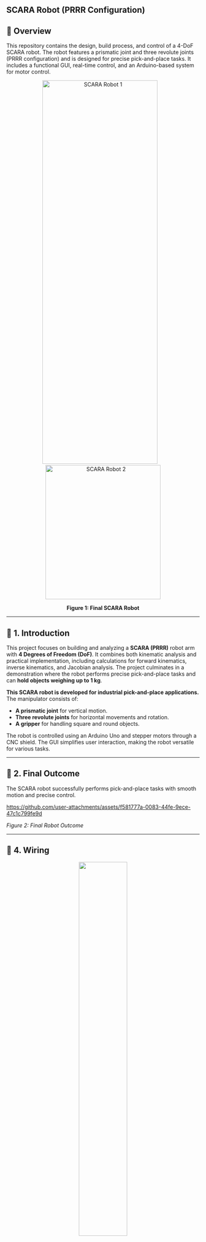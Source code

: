 SCARA Robot (PRRR Configuration)
-----------------------------------------
🌟 Overview
----------------------------------------
This repository contains the design, build process, and control of a 4-DoF SCARA robot. The robot features a prismatic joint and three revolute joints (PRRR configuration) and is designed for precise pick-and-place tasks. It includes a functional GUI, real-time control, and an Arduino-based system for motor control.

<p align="center">
  <img src="https://github.com/user-attachments/assets/e19a59ea-998e-4cf3-8145-0a22f2858d83" alt="SCARA Robot 1" width="300" height="1000"/>
  &nbsp;&nbsp;&nbsp;
  <img src="https://github.com/user-attachments/assets/968f9d73-3855-4bc8-b43c-15e5222d4190" alt="SCARA Robot 2" width="300" height="350"/>
</p>

<p align="center"><strong>Figure 1: Final SCARA Robot</strong></p>

---
## 📖 1. Introduction  
This project focuses on building and analyzing a **SCARA (PRRR)** robot arm with **4 Degrees of Freedom (DoF)**. It combines both kinematic analysis and practical implementation, including calculations for forward kinematics, inverse kinematics, and Jacobian analysis. The project culminates in a demonstration where the robot performs precise pick-and-place tasks and can **hold objects weighing up to 1 kg**.

**This SCARA robot is developed for industrial pick-and-place applications.**  
The manipulator consists of:  
- **A prismatic joint** for vertical motion.  
- **Three revolute joints** for horizontal movements and rotation.  
- **A gripper** for handling square and round objects.  

The robot is controlled using an Arduino Uno and stepper motors through a CNC shield. The GUI simplifies user interaction, making the robot versatile for various tasks.  

---

## 🎯 2. Final Outcome  
The SCARA robot successfully performs pick-and-place tasks with smooth motion and precise control.  


https://github.com/user-attachments/assets/f581777a-0083-44fe-9ece-47c1c799fe9d

*Figure 2: Final Robot Outcome*  

------
## 🔌 4. Wiring  

<p align="center">
  <img src="https://github.com/ENG-ELSAYED-KANDIL/Scara-Robot/blob/main/Pictures/Wiring.png" width="50%">
</p>
<p align="center">
    <em>Figure 5: SCARA Robot main wiring diagram  </em>
</p>
<p align="center"> <em> Credit - how to mechatronics </em> </p>
 
The wiring connects stepper motors, the CNC shield, and the Arduino Uno. Here are the main considerations and steps followed:  

### **4.1 Motor Silence and Calibration**  
In wiring, I primarily focused on reducing motor noise. To achieve smooth motor operation, the current limit of the motor drivers was carefully adjusted. This calibration ensures precise motor activation. Setting an incorrect value can cause the motor drivers to overheat and potentially damage them. To further enhance motor precision, I adjusted the precision selector to 1/4 or 1/8 microstepping.

### **4.2 Connections and Testing**  
I connected the motor wiring as shown in the diagram and tested the connections with an oscilloscope and multimeter. Limit switches were placed at the corners of the joints' movement range to allow maximum rotational angles. After placing the limit switches, I assigned the pins for X+, Y+, Z+, and coolant functionalities.  

### **4.3 Servo Motor Powering**  
Since servo motors require a stable current, I initially tested them using the Arduino Uno with the CNC shield. However, the servo motor only received 3V from this setup, which was insufficient. To address this, I powered the servo motor separately using a 5V power supply.  

### **4.4 Power Supply Configuration**  
To power the entire system, which includes:  
- Four NEMA 17 stepper motors  
- Arduino Uno with CNC shield  
- Four motor drivers (DRV8825)  
- A servo motor  

I decided to use a 12V 10A power supply. A 12V 5A power supply would not have been sufficient to run all motors simultaneously.  

### **4.5 Cable Management**  
For clean and organized wiring, I used “Spiral Wire Wrapping Tube Cable Sleeves” and secured them with tie tags. This arrangement keeps the wires neat and minimizes clutter.  

### **4.6 Testing**  
To test all motors, I used simple Arduino code to verify their operation. This helped ensure that the motors, limit switches, and control pins were functioning as expected.  

### **4.7 Key Points**  
- **Shielded cables** were used for stepper motors to reduce electrical noise.  
- Correct polarity was ensured to avoid reversing motor directions.  
- The 12V DC power supply provided reliable power for the entire system.  
 

---

## 🏠 5. Homing Sequence
The homing sequence ensures that the robot starts from a known position:  

- The prismatic joint retracts to the lowest position.  
- Each revolute joint rotates to its home angle.  
- Limit switches provide feedback to confirm positions.  

As you can see in the video, the homing sequence begins with the gripper motor (joint 3). To determine the homing position, I used limit switches along with the following code:  
---

## 🏠 5. Homing Sequence
The homing sequence ensures that the robot starts from a known position:  

- The prismatic joint retracts to the lowest position.  
- Each revolute joint rotates to its home angle.  
- Limit switches provide feedback to confirm positions.  

As you can see in the video, the homing sequence begins with the gripper motor (joint 3). To determine the homing position, I used limit switches along with the following code:  

```cpp
//HOMING PROCESS
void homeRobot() {
  delay(1000);
  homeStepper2();
  homeStepper1();
  homeStepper3();
  homeStepperZ();
  isHomed = true;
  Serial.println("oK");
}

// joint 1
void homeStepper1() {
  stepper1.setCurrentPosition(0);
  stepper1.setSpeed(-1100);

  while (digitalRead(X_LIMIT_MIN) == 1) {
    stepper1.runSpeed();
  }

  delay(20);

  stepper1.setCurrentPosition(-maxDistance1);

  stepperPosition1 = 0;
  stepper1.moveTo(stepperPosition1);

  while (stepper1.currentPosition() != stepperPosition1) {
    stepper1.run();
  }

}


void homeStepper2() {
  stepper2.setCurrentPosition(0);
  stepper2.setSpeed(-1300);

  while (digitalRead(Y_LIMIT_MIN) == 1) {
    stepper2.runSpeed();
  }

  delay(20);

  stepper2.setCurrentPosition(-maxDistance2);

  stepperPosition2 = 0;
  stepper2.moveTo(stepperPosition2);

  while (stepper2.currentPosition() != stepperPosition2) {
    stepper2.run();
  }

}

//joint 3
void homeStepper3() {
  stepper3.setCurrentPosition(0);
  stepper3.setSpeed(-1300);

  while (digitalRead(GRIPPER_LIMIT) == 1) {
    stepper3.runSpeed();
  }

  delay(20);

  stepper3.setCurrentPosition(-maxDistance3);

  stepperPosition3 = 0;
  stepper3.moveTo(stepperPosition3);

  while (stepper3.currentPosition() != stepperPosition3) {
    stepper3.run();
  }
}

void homeStepperZ() {
  stepperZ.setCurrentPosition(0);
  stepperZ.setSpeed(1100);

  while (digitalRead(Z_LIMIT_MIN) == 1) {
    stepperZ.runSpeed();
  }

  delay(20);
  stepperZ.setCurrentPosition(0); /// max distance

  stepperZ.moveTo(maxDistanceZ); // 55 mm

  while (stepperZ.currentPosition() != maxDistanceZ) {
    stepperZ.run();
  }

}

```
**Homing** - https://github.com/ENG-ELSAYED-KANDIL/Scara-Robot/blob/main/Videos/WhatsApp%20Video%202025-06-26%20at%207.13.10%20PM.mp4
---
## 🧩 6. Pick and Place Application
The robot is programmed to pick objects from a defined source and place them in a target location.  

- Move to the pick position using the prismatic and revolute joints.  
- Grip the object using the servo-controlled gripper.  
- Transition to the target location and release the object.  

In the pick-and-place application, I saved 8 waypoints starting from its home position. Using the GUI, I configured these waypoints, which helped to better understand the movement of the joints and the gripper. After saving the waypoints and running the sequence, I achieved the following output:  

**Pick and Place Output** - https://github.com/ENG-ELSAYED-KANDIL/Scara-Robot/blob/main/Videos/pick%20%26%20place.mp4
---

## 🖥️ 7.**Graphical User Interface (GUI)**

<p align="center">
  <img src="https://github.com/ENG-ELSAYED-KANDIL/Scara-Robot/blob/main/SCARA_ROBOT_GUI2/11.png" alt="SCARA Robot" width="50%">
</p>

A user-friendly GUI was developed using **Python**, designed to facilitate intuitive control and monitoring of the SCARA robot.

---

### **🔧 Key Features**

- 🎚️ **Joint Control**  
  Control robot joints individually using interactive sliders and buttons.

- 🎯 **End-Effector Positioning**  
  Direct control of the end-effector through coordinate input (X, Y, Z).

- 🎥 **Object Detection via Camera**  
  Real-time object detection using an integrated camera feed.

- 🧠 **Task Sequencing**  
  Ability to assign a sequence of tasks for the robot to execute automatically.

- 📈 **Real-Time Feedback**  
  Continuous monitoring of joint angles and current position.

- 🤖 **Gripper Control**  
  Open and close the gripper through simple GUI buttons.

---
## 🖨️ 9. 3D Printed Parts

The robot's design relies heavily on 3D-printed components, with over 100 hours of printing time invested to produce these parts. Each part was carefully designed to ensure functionality and precision:  

- **Gears**: Over seven different types of gears were printed to enable precise torque transfer and smooth motion across the joints.  
- **Link Components**: Critical parts for Link 1, Link 2, and Link 3 were printed to form the main structure of the robotic arm, allowing for stable and accurate joint movements.  
- **Z Holder**: This component supports the prismatic joint, ensuring reliable vertical motion and alignment.  
- **Limit Switch Contactors**: Custom 3D-printed parts that interact with limit switches to facilitate homing and accurate position detection.  
- **Gripper Mechanism**: Includes the gripping claws and structural supports necessary for securely holding objects during operation.  
- **Support Structures**: Temporary structures were printed alongside the main components to maintain the integrity of complex shapes during the printing process.  


These parts were printed using PLA+ material for durability and dimensional accuracy. All STL files are organized and available in the `/3D-Printed-Parts.rar` folder for easy access and replication.  

---

## 🔗 10. Code Explanation
The robot is programmed using Arduino Uno, with future plans to transition to AVR register-based programming for enhanced control. The key programming aspects include:  

- **Forward Kinematics**: Calculates the end-effector position based on joint values, ensuring precise movement to desired coordinates.  
- **Inverse Kinematics**: Determines joint angles for a given position, enabling accurate trajectory planning for the robot arm.  
- **DH Table and Jacobian Matrix**: The Denavit-Hartenberg (DH) parameters were derived to construct the transformation matrix, while the manipulator Jacobian was calculated to analyze joint velocities and forces.  
- **Control Algorithms**: Implements control for stepper motors, including speed adjustments and precise motion handling.  
- **Gripper Control**: Manages the servo-controlled gripper to open and close efficiently based on commands.  

To facilitate communication between the computer and the Arduino Uno, serial communication was established at a baud rate of 115200. This allows for easy command input and real-time control without needing to manually alter the code for each operation.  

Future iterations will focus on optimizing the code and exploring advanced microcontroller programming techniques for better performance.  
 

---



## 🎛️  11. Robot Details and Calculations

### **11.1 Link Dimensions and Specifications**  
The SCARA robot has **4 Degrees of Freedom (DoF)** with a **PRRR joint configuration**.  

**Link Dimensions**:  
- a1 = 150.8mm — Link 1 length  
- a2 = 190mm — Link 2 length  
- a3 = 160mm — Link 3 length  
- d4 = 600mm — Prismatic joint length   


### **11.2 Coordinate Frame Assignment**  
The following figure illustrates the coordinate frame assignment for the SCARA PRRR robot, adhering to the Denavit-Hartenberg (DH) convention:  

![Coordinate Frame Assignment](https://github.com/maduwanthasl/Scara-Robot/blob/main/Pictures/Coordinate%20Frames.jpg)  

### **11.3 DH Table**  
The table below summarizes the DH parameters for the SCARA PRRR robot:  

| **Joint (i)**      | **aᵢ (mm)** | **αᵢ (°)** | **dᵢ (mm)**         | **θᵢ (°)**         |
|---------------------|------------|------------|---------------------|--------------------|
| 1 (Prismatic)      | 0          | 0          | d₁ (variable)       | 0                  |
| 2 (Revolute)       | 150.8        | 0          | 0                   | θ₁ (variable)      |
| 3 (Revolute)       | 150.8        | 0          | 0                   | θ₂ (variable)      |
| 4 (Revolute)       | 160        | 0          | 0                   | θ₃ (variable)      |
| 5                  | 0          | 0          | 600                  | 0                  |


### **11.4Forward Kinematics**

Forward kinematics calculates the position and orientation of the end-effector based on the joint angles and link lengths. Using Denavit-Hartenberg (DH) parameters, we define the transformation matrix for each joint. The transformation matrix is:

<p align="center">
  <img src="https://github.com/user-attachments/assets/55f509af-13c3-474f-8a48-537ff5206caa" alt="SCARA Robot" width="50%">
</p>
By multiplying the individual transformation matrices from base to end-effector, we get the final transformation matrix T . This matrix provides the position (x, y, z) and the orientation of the end-effector. The angles θ1, θ2, and θ3 are used to determine the robot’s orientation in space.

<p align="center">
  <img src="https://github.com/user-attachments/assets/88b55576-af50-4bdb-9f5c-051f1642d028" alt="SCARA Robot" width="50%">
</p>

<p align="center">
  <img src="https://github.com/user-attachments/assets/ec2ee10e-e7f9-4a29-92f0-bf62982926e4" alt="SCARA Robot" width="50%">
</p>

The Jacobian is derived using the partial derivatives of the forward kinematics equations.  

### **11.5Manipulator Jacobian Matrix**
The Jacobian matrix relates joint velocities to end-effector velocities. It is essential for analyzing the robot’s motion and controlling its speed and acceleration. For a PRRR manipulator, the Jacobianmatrix has two parts:

- Linear Velocity: The part of the Jacobian that maps joint velocities to linear velocities of the end-effector. It involves the cross product between the joint axes and the position vector.
- Angular Velocity: The part that maps joint velocities to angular velocities.

The Jacobian for the SCARA robot is given by:

<p align="center">
  <img src="https://github.com/user-attachments/assets/d17c3fa6-750b-44d6-ae88-0843819cb8f3" alt="SCARA Robot" width="50%">
</p>

---


